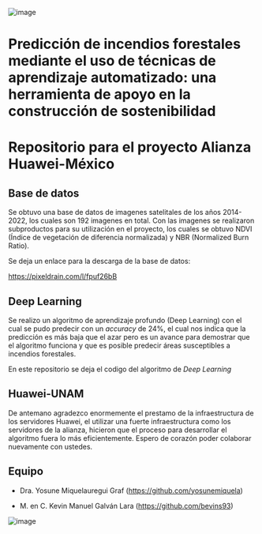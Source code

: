 ![image](https://github.com/bevins93/dlpredfire/assets/71290362/f6bfc053-92a5-454d-9896-ed36ffba5cad)

# **Predicción de incendios forestales mediante el uso de técnicas de aprendizaje automatizado: una herramienta de apoyo en la construcción de sostenibilidad**

# Repositorio para el proyecto Alianza Huawei-México

## Base de datos
Se obtuvo una base de datos de imagenes satelitales de los años 2014-2022, los cuales son 192 imagenes en total. Con las imagenes se realizaron subproductos para su utilización en el proyecto, los cuales se obtuvo NDVI (Índice de vegetación de diferencia normalizada) y NBR (Normalized Burn Ratio). 

Se deja un enlace para la descarga de la base de datos:

https://pixeldrain.com/l/fpuf26bB 

## Deep Learning
Se realizo un algoritmo de aprendizaje profundo (Deep Learning) con el cual se pudo predecir con un *accuracy* de 24%, el cual nos indica que la predicción es más baja que el azar pero es un avance para demostrar que el algoritmo funciona y que es posible predecir áreas susceptibles a incendios forestales.

En este repositorio se deja el codigo del algoritmo de *Deep Learning*

## Huawei-UNAM
De antemano agradezco enormemente el prestamo de la infraestructura de los servidores Huawei, el utilizar una fuerte infraestructura como los servidores de la alianza, hicieron que el proceso para desarrollar el algoritmo fuera lo más eficientemente. Espero de corazón poder colaborar nuevamente con ustedes.

## Equipo
- Dra. Yosune Miquelauregui Graf (https://github.com/yosunemiquela)

- M. en C. Kevin Manuel Galván Lara (https://github.com/bevins93)

![image](https://github.com/bevins93/dlpredfire/assets/71290362/cb64902a-9007-4ab3-839d-6d7910ecbcc8)
